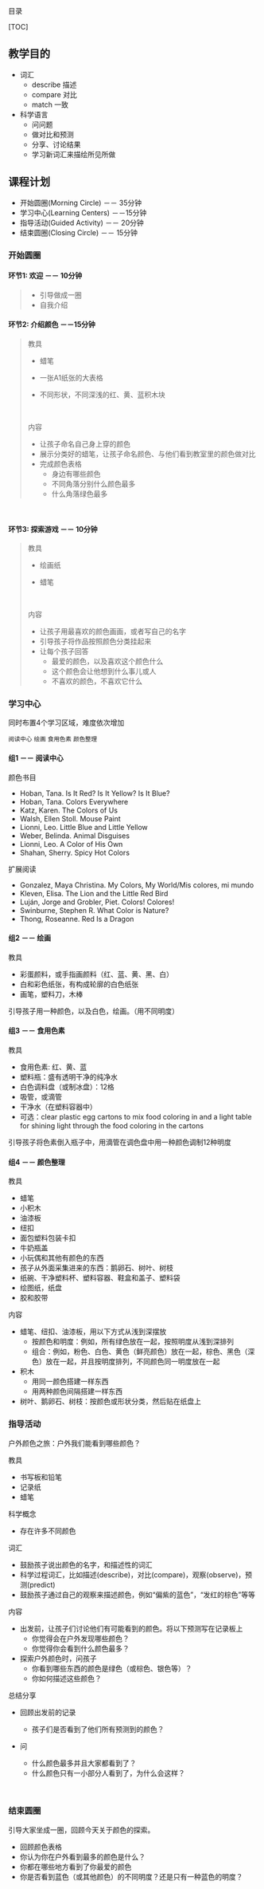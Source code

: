 目录

[TOC]

## 教学目的

- 词汇
  - describe 描述
  - compare 对比
  - match 一致
- 科学语言
  - 问问题
  - 做对比和预测
  - 分享、讨论结果
  - 学习新词汇来描绘所见所做





## 课程计划

- 开始圆圈(Morning Circle) －－ 35分钟
- 学习中心(Learning Centers) －－15分钟
- 指导活动(Guided Activity) －－ 20分钟
- 结束圆圈(Closing Circle) －－ 15分钟





### 开始圆圈

#### 环节1: 欢迎 －－ 10分钟

> - 引导做成一圈
> - 自我介绍



#### 环节2: 介绍颜色 －－15分钟

> 教具
>
> - 蜡笔
>
> - 一张A1纸张的大表格
>
> - 不同形状，不同深浅的红、黄、蓝积木块
>
>   ​
>
> 内容
>
> - 让孩子命名自己身上穿的颜色
> - 展示分类好的蜡笔，让孩子命名颜色、与他们看到教室里的颜色做对比
> - 完成颜色表格
>   - 身边有哪些颜色
>   - 不同角落分别什么颜色最多
>   - 什么角落绿色最多

​

#### 环节3: 探索游戏 －－ 10分钟

> 教具
>
> - 绘画纸
>
> - 蜡笔
>
>   ​
>
> 内容
>
> - 让孩子用最喜欢的颜色画画，或者写自己的名字
> - 引导孩子将作品按照颜色分类挂起来
> - 让每个孩子回答
>   - 最爱的颜色，以及喜欢这个颜色什么
>   - 这个颜色会让他想到什么事儿或人 
>   - 不喜欢的颜色，不喜欢它什么



### 学习中心

同时布置4个学习区域，难度依次增加

`阅读中心`  `绘画` `食用色素` `颜色整理`

#### 组1 －－ 阅读中心

颜色书目

- Hoban, Tana. Is It Red? Is It Yellow? Is It Blue?
- Hoban, Tana. Colors Everywhere
- Katz, Karen. The Colors of Us
- Walsh, Ellen Stoll. Mouse Paint
- Lionni, Leo. Little Blue and Little Yellow
- Weber, Belinda. Animal Disguises
- Lionni, Leo. A Color of His Own
- Shahan, Sherry. Spicy Hot Colors

扩展阅读

- Gonzalez, Maya Christina. My Colors, My World/Mis colores, mi mundo
- Kleven, Elisa. The Lion and the Little Red Bird
- Luján, Jorge and Grobler, Piet. Colors! Colores!
- Swinburne, Stephen R. What Color is Nature?
- Thong, Roseanne. Red Is a Dragon




#### 组2 －－ 绘画

教具

- 彩蛋颜料，或手指画颜料（红、蓝、黄、黑、白）
- 白和彩色纸张，有构成轮廓的白色纸张
- 画笔，塑料刀，木棒

引导孩子用一种颜色，以及白色，绘画。（用不同明度）



#### 组3 －－ 食用色素

教具

- 食用色素: 红、黄、蓝
- 塑料瓶：盛有透明干净的纯净水
- 白色调料盘（或制冰盘）：12格
- 吸管，或滴管
- 干净水（在塑料容器中）
- 可选：clear plastic egg cartons to mix food coloring in and a light table for shining light through the food coloring in the cartons

引导孩子将色素倒入瓶子中，用滴管在调色盘中用一种颜色调制12种明度



#### 组4 －－ 颜色整理

教具

- 蜡笔
- 小积木
- 油漆板
- 纽扣
- 面包塑料包装卡扣
- 牛奶瓶盖
- 小玩偶和其他有颜色的东西
- 孩子从外面采集进来的东西：鹅卵石、树叶、树枝
- 纸碗、干净塑料杯、塑料容器、鞋盒和盖子、塑料袋
- 绘图纸，纸盘
- 胶和胶带



内容

- 蜡笔、纽扣、油漆板，用以下方式从浅到深摆放
  - 按颜色和明度：例如，所有绿色放在一起，按照明度从浅到深排列
  - 组合：例如，粉色、白色、黄色（鲜亮颜色）放在一起，棕色、黑色（深色）放在一起，并且按明度排列，不同颜色同一明度放在一起
- 积木
  - 用同一颜色搭建一样东西
  - 用两种颜色间隔搭建一样东西
- 树叶、鹅卵石、树枝：按颜色或形状分类，然后贴在纸盘上




### 指导活动

户外颜色之旅：户外我们能看到哪些颜色？

教具

- 书写板和铅笔
- 记录纸
- 蜡笔



科学概念

- 存在许多不同颜色



词汇

- 鼓励孩子说出颜色的名字，和描述性的词汇
- 科学过程词汇，比如描述(describe)，对比(compare)，观察(observe)，预测(predict)
- 鼓励孩子通过自己的观察来描述颜色，例如“偏紫的蓝色”，“发红的棕色”等等



内容

- 出发前，让孩子们讨论他们有可能看到的颜色。将以下预测写在记录板上
  - 你觉得会在户外发现哪些颜色？
  - 你觉得你会看到什么颜色最多？
- 探索户外颜色时，问孩子
  - 你看到哪些东西的颜色是绿色（或棕色、银色等）？
  - 你如何描述这些颜色？



总结分享

- 回顾出发前的记录

  - 孩子们是否看到了他们所有预测到的颜色？

- 问

  - 什么颜色最多并且大家都看到了？
  - 什么颜色只有一小部分人看到了，为什么会这样？

  ​

### 结束圆圈

引导大家坐成一圈，回顾今天关于颜色的探索。

- 回顾颜色表格
- 你认为你在户外看到最多的颜色是什么？
- 你都在哪些地方看到了你最爱的颜色
- 你是否看到蓝色（或其他颜色）的不同明度？还是只有一种蓝色的明度？

